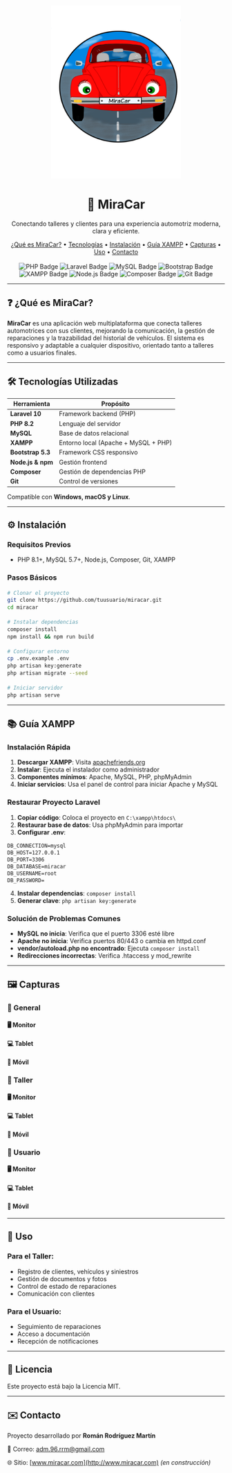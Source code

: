 <div align="center">
  <img src="galeria/logo.png" alt="MiraCar Logo" width="300" height="400" />
  <h1>🚗 MiraCar</h1>
  <p>Conectando talleres y clientes para una experiencia automotriz moderna, clara y eficiente.</p>

  <div>
    <a href="#-qué-es-miracar">¿Qué es MiraCar?</a> •
    <a href="#-tecnologías-utilizadas">Tecnologías</a> •
    <a href="#%EF%B8%8F-instalación">Instalación</a> •
    <a href="#-guía-xampp">Guía XAMPP</a> •
    <a href="#%EF%B8%8F-capturas">Capturas</a> •
    <a href="#-uso">Uso</a> •
    <a href="#-contacto">Contacto</a>
  </div>
  <br/>
  <div>
    <img src="https://img.shields.io/badge/PHP-8.2-777BB4?style=for-the-badge&logo=php&logoColor=white" alt="PHP Badge" />
    <img src="https://img.shields.io/badge/Laravel-10.x-FF2D20?style=for-the-badge&logo=laravel&logoColor=white" alt="Laravel Badge" />
    <img src="https://img.shields.io/badge/MySQL-8.0-4479A1?style=for-the-badge&logo=mysql&logoColor=white" alt="MySQL Badge" />
    <img src="https://img.shields.io/badge/Bootstrap-5.3-7952B3?style=for-the-badge&logo=bootstrap&logoColor=white" alt="Bootstrap Badge" />
    <img src="https://img.shields.io/badge/XAMPP-EF5B25?style=for-the-badge&logo=xampp&logoColor=white" alt="XAMPP Badge" />
    <img src="https://img.shields.io/badge/Node.js-18.x-339933?style=for-the-badge&logo=node.js&logoColor=white" alt="Node.js Badge" />
    <img src="https://img.shields.io/badge/Composer-2.x-885630?style=for-the-badge&logo=composer&logoColor=white" alt="Composer Badge" />
    <img src="https://img.shields.io/badge/Git-F05032?style=for-the-badge&logo=git&logoColor=white" alt="Git Badge" />
  </div>
</div>

---

## ❓ ¿Qué es MiraCar?

**MiraCar** es una aplicación web multiplataforma que conecta talleres automotrices con sus clientes, mejorando la comunicación, la gestión de reparaciones y la trazabilidad del historial de vehículos. El sistema es responsivo y adaptable a cualquier dispositivo, orientado tanto a talleres como a usuarios finales.

---

## 🛠 Tecnologías Utilizadas

| Herramienta | Propósito |
|-------------|-----------|
| **Laravel 10** | Framework backend (PHP) |
| **PHP 8.2** | Lenguaje del servidor |
| **MySQL** | Base de datos relacional |
| **XAMPP** | Entorno local (Apache + MySQL + PHP) |
| **Bootstrap 5.3** | Framework CSS responsivo |
| **Node.js & npm** | Gestión frontend |
| **Composer** | Gestión de dependencias PHP |
| **Git** | Control de versiones |

Compatible con **Windows, macOS y Linux**.

---

## ⚙️ Instalación

### Requisitos Previos
- PHP 8.1+, MySQL 5.7+, Node.js, Composer, Git, XAMPP

### Pasos Básicos

```bash
# Clonar el proyecto
git clone https://github.com/tuusuario/miracar.git
cd miracar

# Instalar dependencias
composer install
npm install && npm run build

# Configurar entorno
cp .env.example .env
php artisan key:generate
php artisan migrate --seed

# Iniciar servidor
php artisan serve
```

---

## 📚 Guía XAMPP

### Instalación Rápida

1. **Descargar XAMPP**: Visita [apachefriends.org](https://www.apachefriends.org/download.html)
2. **Instalar**: Ejecuta el instalador como administrador
3. **Componentes mínimos**: Apache, MySQL, PHP, phpMyAdmin
4. **Iniciar servicios**: Usa el panel de control para iniciar Apache y MySQL


### Restaurar Proyecto Laravel

1. **Copiar código**: Coloca el proyecto en `C:\xampp\htdocs\`
2. **Restaurar base de datos**: Usa phpMyAdmin para importar
3. **Configurar .env**:

```plaintext
DB_CONNECTION=mysql
DB_HOST=127.0.0.1
DB_PORT=3306
DB_DATABASE=miracar
DB_USERNAME=root
DB_PASSWORD=
```


4. **Instalar dependencias**: `composer install`
5. **Generar clave**: `php artisan key:generate`


### Solución de Problemas Comunes

- **MySQL no inicia**: Verifica que el puerto 3306 esté libre
- **Apache no inicia**: Verifica puertos 80/443 o cambia en httpd.conf
- **vendor/autoload.php no encontrado**: Ejecuta `composer install`
- **Redirecciones incorrectas**: Verifica .htaccess y mod_rewrite


---

## 🖼️ Capturas

### 📂 General

#### 🖥️ Monitor

















#### 💻 Tablet

















#### 📱 Móvil

















### 🔧 Taller

#### 🖥️ Monitor






































#### 💻 Tablet






































#### 📱 Móvil






































### 👤 Usuario

#### 🖥️ Monitor














#### 💻 Tablet














#### 📱 Móvil














---

## 🚀 Uso

### Para el Taller:

- Registro de clientes, vehículos y siniestros
- Gestión de documentos y fotos
- Control de estado de reparaciones
- Comunicación con clientes


### Para el Usuario:

- Seguimiento de reparaciones
- Acceso a documentación
- Recepción de notificaciones


---

## 📜 Licencia

Este proyecto está bajo la Licencia MIT.

---

## ✉️ Contacto

Proyecto desarrollado por **Román Rodríguez Martín**

📧 Correo: [adm.96.rrm@gmail.com](mailto:adm.96.rrm@gmail.com)

🌐 Sitio: [www.miracar.com](http://www.miracar.com) *(en construcción)*